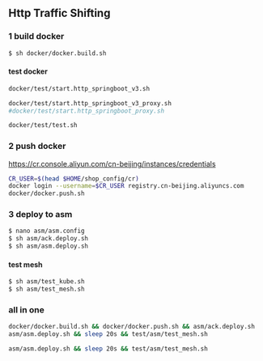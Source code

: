 ## Http Traffic Shifting

### 1 build docker
```sh
$ sh docker/docker.build.sh
```

#### test docker
```sh
docker/test/start.http_springboot_v3.sh
```

```sh
docker/test/start.http_springboot_v3_proxy.sh
#docker/test/start.http_springboot_proxy.sh 
```

```sh
docker/test/test.sh 
```

### 2 push docker
https://cr.console.aliyun.com/cn-beijing/instances/credentials
```sh
CR_USER=$(head $HOME/shop_config/cr)
docker login --username=$CR_USER registry.cn-beijing.aliyuncs.com
docker/docker.push.sh
```

### 3 deploy to asm
```sh
$ nano asm/asm.config
$ sh asm/ack.deploy.sh
$ sh asm/asm.deploy.sh
```

#### test mesh
```sh
$ sh asm/test_kube.sh
$ sh asm/test_mesh.sh
```

### all in one
```sh
docker/docker.build.sh && docker/docker.push.sh && asm/ack.deploy.sh
asm/asm.deploy.sh && sleep 20s && test/asm/test_mesh.sh
```

```sh
asm/asm.deploy.sh && sleep 20s && test/asm/test_mesh.sh
```